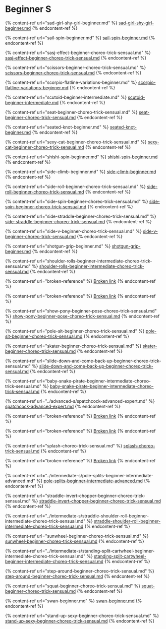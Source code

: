 # Beginner S

{% content-ref url="sad-girl-shy-girl-beginner.md" %}
[sad-girl-shy-girl-beginner.md](sad-girl-shy-girl-beginner.md)
{% endcontent-ref %}

{% content-ref url="sail-spin-beginner.md" %}
[sail-spin-beginner.md](sail-spin-beginner.md)
{% endcontent-ref %}

{% content-ref url="sasj-effect-beginner-choreo-trick-sensual.md" %}
[sasj-effect-beginner-choreo-trick-sensual.md](sasj-effect-beginner-choreo-trick-sensual.md)
{% endcontent-ref %}

{% content-ref url="scissors-beginner-choreo-trick-sensual.md" %}
[scissors-beginner-choreo-trick-sensual.md](scissors-beginner-choreo-trick-sensual.md)
{% endcontent-ref %}

{% content-ref url="scorpio-flatline-variations-beginner.md" %}
[scorpio-flatline-variations-beginner.md](scorpio-flatline-variations-beginner.md)
{% endcontent-ref %}

{% content-ref url="scutoid-beginner-intermediate.md" %}
[scutoid-beginner-intermediate.md](scutoid-beginner-intermediate.md)
{% endcontent-ref %}

{% content-ref url="seat-beginner-choreo-trick-sensual.md" %}
[seat-beginner-choreo-trick-sensual.md](seat-beginner-choreo-trick-sensual.md)
{% endcontent-ref %}

{% content-ref url="seated-knot-beginner.md" %}
[seated-knot-beginner.md](seated-knot-beginner.md)
{% endcontent-ref %}

{% content-ref url="sexy-cat-beginner-choreo-trick-sensual.md" %}
[sexy-cat-beginner-choreo-trick-sensual.md](sexy-cat-beginner-choreo-trick-sensual.md)
{% endcontent-ref %}

{% content-ref url="shishi-spin-beginner.md" %}
[shishi-spin-beginner.md](shishi-spin-beginner.md)
{% endcontent-ref %}

{% content-ref url="side-climb-beginner.md" %}
[side-climb-beginner.md](side-climb-beginner.md)
{% endcontent-ref %}

{% content-ref url="side-roll-beginner-choreo-trick-sensual.md" %}
[side-roll-beginner-choreo-trick-sensual.md](side-roll-beginner-choreo-trick-sensual.md)
{% endcontent-ref %}

{% content-ref url="side-spin-beginner-choreo-trick-sensual.md" %}
[side-spin-beginner-choreo-trick-sensual.md](side-spin-beginner-choreo-trick-sensual.md)
{% endcontent-ref %}

{% content-ref url="side-straddle-beginner-choreo-trick-sensual.md" %}
[side-straddle-beginner-choreo-trick-sensual.md](side-straddle-beginner-choreo-trick-sensual.md)
{% endcontent-ref %}

{% content-ref url="side-v-beginner-choreo-trick-sensual.md" %}
[side-v-beginner-choreo-trick-sensual.md](side-v-beginner-choreo-trick-sensual.md)
{% endcontent-ref %}

{% content-ref url="shotgun-grip-beginner.md" %}
[shotgun-grip-beginner.md](shotgun-grip-beginner.md)
{% endcontent-ref %}

{% content-ref url="shoulder-rolls-beginner-intermediate-choreo-trick-sensual.md" %}
[shoulder-rolls-beginner-intermediate-choreo-trick-sensual.md](shoulder-rolls-beginner-intermediate-choreo-trick-sensual.md)
{% endcontent-ref %}

{% content-ref url="broken-reference" %}
[Broken link](broken-reference)
{% endcontent-ref %}

{% content-ref url="broken-reference" %}
[Broken link](broken-reference)
{% endcontent-ref %}

{% content-ref url="show-pony-beginner-pose-choreo-trick-sensual.md" %}
[show-pony-beginner-pose-choreo-trick-sensual.md](show-pony-beginner-pose-choreo-trick-sensual.md)
{% endcontent-ref %}

{% content-ref url="pole-sit-beginner-choreo-trick-sensual.md" %}
[pole-sit-beginner-choreo-trick-sensual.md](pole-sit-beginner-choreo-trick-sensual.md)
{% endcontent-ref %}

{% content-ref url="skater-beginner-choreo-trick-sensual.md" %}
[skater-beginner-choreo-trick-sensual.md](skater-beginner-choreo-trick-sensual.md)
{% endcontent-ref %}

{% content-ref url="slide-down-and-come-back-up-beginner-choreo-trick-sensual.md" %}
[slide-down-and-come-back-up-beginner-choreo-trick-sensual.md](slide-down-and-come-back-up-beginner-choreo-trick-sensual.md)
{% endcontent-ref %}

{% content-ref url="baby-snake-pirate-beginner-intermediate-choreo-trick-sensual.md" %}
[baby-snake-pirate-beginner-intermediate-choreo-trick-sensual.md](baby-snake-pirate-beginner-intermediate-choreo-trick-sensual.md)
{% endcontent-ref %}

{% content-ref url="../advanced-s/spatchcock-advanced-expert.md" %}
[spatchcock-advanced-expert.md](../advanced-s/spatchcock-advanced-expert.md)
{% endcontent-ref %}

{% content-ref url="broken-reference" %}
[Broken link](broken-reference)
{% endcontent-ref %}

{% content-ref url="broken-reference" %}
[Broken link](broken-reference)
{% endcontent-ref %}

{% content-ref url="splash-choreo-trick-sensual.md" %}
[splash-choreo-trick-sensual.md](splash-choreo-trick-sensual.md)
{% endcontent-ref %}

{% content-ref url="broken-reference" %}
[Broken link](broken-reference)
{% endcontent-ref %}

{% content-ref url="../intermediate-s/pole-splits-beginner-intermediate-advanced.md" %}
[pole-splits-beginner-intermediate-advanced.md](../intermediate-s/pole-splits-beginner-intermediate-advanced.md)
{% endcontent-ref %}

{% content-ref url="straddle-invert-chopper-beginner-choreo-trick-sensual.md" %}
[straddle-invert-chopper-beginner-choreo-trick-sensual.md](straddle-invert-chopper-beginner-choreo-trick-sensual.md)
{% endcontent-ref %}

{% content-ref url="../intermediate-s/straddle-shoulder-roll-beginner-intermediate-choreo-trick-sensual.md" %}
[straddle-shoulder-roll-beginner-intermediate-choreo-trick-sensual.md](../intermediate-s/straddle-shoulder-roll-beginner-intermediate-choreo-trick-sensual.md)
{% endcontent-ref %}

{% content-ref url="sunwheel-beginner-choreo-trick-sensual.md" %}
[sunwheel-beginner-choreo-trick-sensual.md](sunwheel-beginner-choreo-trick-sensual.md)
{% endcontent-ref %}

{% content-ref url="../intermediate-s/standing-split-cartwheel-beginner-intermediate-choreo-trick-sensual.md" %}
[standing-split-cartwheel-beginner-intermediate-choreo-trick-sensual.md](../intermediate-s/standing-split-cartwheel-beginner-intermediate-choreo-trick-sensual.md)
{% endcontent-ref %}

{% content-ref url="step-around-beginner-choreo-trick-sensual.md" %}
[step-around-beginner-choreo-trick-sensual.md](step-around-beginner-choreo-trick-sensual.md)
{% endcontent-ref %}

{% content-ref url="squat-beginner-choreo-trick-sensual.md" %}
[squat-beginner-choreo-trick-sensual.md](squat-beginner-choreo-trick-sensual.md)
{% endcontent-ref %}

{% content-ref url="swan-beginner.md" %}
[swan-beginner.md](swan-beginner.md)
{% endcontent-ref %}

{% content-ref url="stand-up-sexy-beginner-choreo-trick-sensual.md" %}
[stand-up-sexy-beginner-choreo-trick-sensual.md](stand-up-sexy-beginner-choreo-trick-sensual.md)
{% endcontent-ref %}

